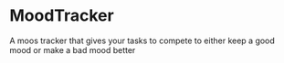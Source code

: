 # MoodTracker
A moos tracker that gives your tasks to compete to either keep a good mood or make a bad mood better
